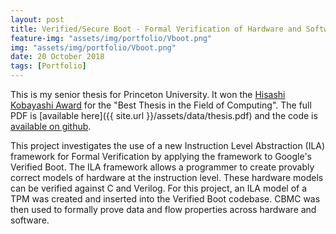 ```yaml
---
layout: post
title: Verified/Secure Boot - Formal Verification of Hardware and Software
feature-img: "assets/img/portfolio/Vboot.png"
img: "assets/img/portfolio/Vboot.png"
date: 20 October 2018
tags: [Portfolio]
---
```


This is my senior thesis for Princeton University.
It won the [Hisashi Kobayashi Award](http://ee.princeton.edu/news/class-2017-celebrated-ee-department-awards-ceremony) for the "Best Thesis in the Field of Computing".
The full PDF is [available here]({{ site.url }}/assets/data/thesis.pdf)
and the code is
[available on github](https://github.com/gilhooleyd/CBMC-Vboot).

This project investigates the use of a new
Instruction Level Abstraction (ILA) framework for Formal Verification
by applying the framework to Google's Verified Boot.
The ILA framework allows a programmer to create provably correct
models of hardware at the instruction level.
These hardware models can be verified against C and Verilog.
For this project, an ILA model of a TPM was created and inserted
into the Verified Boot codebase. CBMC was then used to formally
prove data and flow properties across hardware and software.

